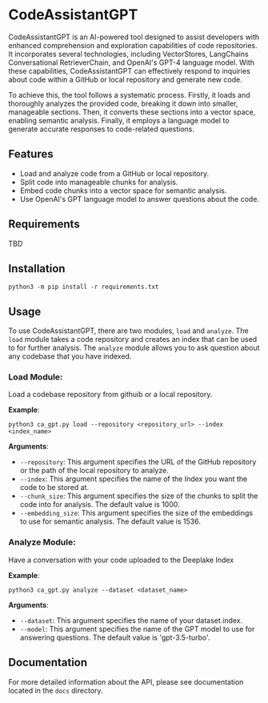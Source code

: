 # CodeAssistantGPT
CodeAssistantGPT is an AI-powered tool designed to assist developers with enhanced comprehension and exploration capabilities of code repositories. It incorporates several technologies, including VectorStores, LangChains Conversational RetrieverChain, and OpenAI's GPT-4 language model. With these capabilities, CodeAssistantGPT can effectively respond to inquiries about code within a GitHub or local repository and generate new code.

To achieve this, the tool follows a systematic process. Firstly, it loads and thoroughly analyzes the provided code, breaking it down into smaller, manageable sections. Then, it converts these sections into a vector space, enabling semantic analysis. Finally, it employs a language model to generate accurate responses to code-related questions.

## Features
* Load and analyze code from a GitHub or local repository.
* Split code into manageable chunks for analysis.
* Embed code chunks into a vector space for semantic analysis.
* Use OpenAI's GPT language model to answer questions about the code.

## Requirements
TBD

## Installation
```
python3 -m pip install -r requirements.txt
```

## Usage
To use CodeAssistantGPT, there are two modules, `load` and `analyze`. The `load` module takes a code repository and creates an index that can be used to for further analysis. The `analyze` module allows you to ask question about any codebase that you have indexed. 

### Load Module:
Load a codebase repository from githuib or a local repository.

**Example**:
```
python3 ca_gpt.py load --repository <repository_url> --index <index_name>
```
**Arguments**:
* `--repository`: This argument specifies the URL of the GitHub repository or the path of the local repository to analyze.
* `--index`: This argument specifies the name of the Index you want the code to be stored at.
* `--chunk_size`: This argument specifies the size of the chunks to split the code into for analysis. The default value is 1000.
* `--embedding_size`: This argument specifies the size of the embeddings to use for semantic analysis. The default value is 1536.

### Analyze Module:
Have a conversation with your code uploaded to the Deeplake Index

**Example**:
```
python3 ca_gpt.py analyze --dataset <dataset_name>
```
**Arguments**:
* `--dataset`: This argument specifies the name of your dataset index.
* `--model`: This argument specifies the name of the GPT model to use for answering questions. The default value is 'gpt-3.5-turbo'.


## Documentation
For more detailed information about the API, please see documentation located in the `docs` directory.

